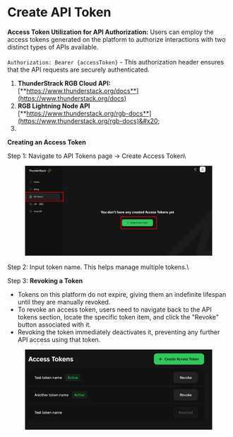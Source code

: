 # Create API Token

**Access Token Utilization for API Authorization:** Users can employ the access tokens generated on the platform to authorize interactions with two distinct types of APIs available.\
&#x20;\
`Authorization: Bearer {accessToken}` - This authorization header ensures that the API requests are securely authenticated.

1. **ThunderStrack RGB Cloud API:**\
   [**https://www.thunderstack.org/docs**](https://www.thunderstack.org/docs)
2. **RGB Lightning Node API**\
   [**https://www.thunderstack.org/rgb-docs**](https://www.thunderstack.org/rgb-docs)&#x20;
3.

**Creating an Access Token**

&#x20;Step 1: Navigate to API Tokens page -> Create Access Token\


<figure><img src="../../../.gitbook/assets/image (10).png" alt=""><figcaption></figcaption></figure>



Step 2: Input token name. This helps manage multiple tokens.\


Step 3: **Revoking a Token**

* Tokens on this platform do not expire, giving them an indefinite lifespan until they are manually revoked.
* To revoke an access token, users need to navigate back to the API tokens section, locate the specific token item, and click the "Revoke" button associated with it.
* Revoking the token immediately deactivates it, preventing any further API access using that token.

<figure><img src="../../../.gitbook/assets/image (11).png" alt=""><figcaption></figcaption></figure>
